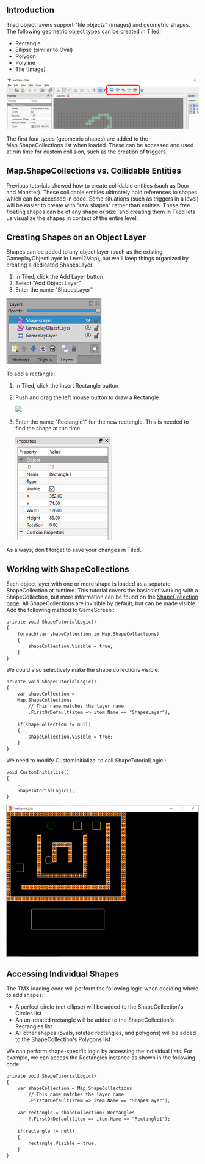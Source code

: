 ## Introduction

Tiled object layers support "tile objects" (images) and geometric shapes. The following geometric object types can be created in Tiled:

-   Rectangle
-   Ellipse (similar to Oval)
-   Polygon
-   Polyline
-   Tile (Image)

![](/media/2016-08-img_57b76aa31dfed.png)

The first four types (geometric shapes) are added to the Map.ShapeCollections list when loaded. These can be accessed and used at run time for custom collision, such as the creation of triggers.

## Map.ShapeCollections vs. Collidable Entities

Previous tutorials showed how to create collidable entities (such as Door and Monster). These collidable entities ultimately hold references to shapes which can be accessed in code. Some situations (such as triggers in a level) will be easier to create with "raw shapes" rather than entities. These free floating shapes can be of any shape or size, and creating them in Tiled lets us visualize the shapes in context of the entire level.

## Creating Shapes on an Object Layer

Shapes can be added to any object layer (such as the existing GameplayObjectLayer in Level2Map), but we'll keep things organized by creating a dedicated ShapesLayer.

1.  In Tiled, click the Add Layer button
2.  Select "Add Object Layer"
3.  Enter the name "ShapesLayer"

![](/media/2021-02-img_60318e8c98087.png)

To add a rectangle:

1.  In Tiled, click the Insert Rectangle button

2.  Push and drag the left mouse button to draw a Rectangle

    [![](/wp-content/uploads/2016/08/2021_February_20_153435.gif)](/wp-content/uploads/2016/08/2021_February_20_153435.gif)

3.  Enter the name "Rectangle1" for the new rectangle. This is needed to find the shape at run time.

    ![](/media/2016-08-img_57b770362661b.png)

As always, don't forget to save your changes in Tiled.

## Working with ShapeCollections

Each object layer with one or more shape is loaded as a separate ShapeCollection at runtime. This tutorial covers the basics of working with a ShapeCollection, but more information can be found on the [ShapeCollection page](/documentation/api/flatredball/math/geometry/shapecollection.md). All ShapeCollections are invisible by default, but can be made visible. Add the following method to GameScreen :

``` lang:c#
private void ShapeTutorialLogic()
{
    foreach(var shapeCollection in Map.ShapeCollections)
    {
        shapeCollection.Visible = true;
    }
}
```

We could also selectively make the shape collections visible:

``` lang:c#
private void ShapeTutorialLogic()
{
    var shapeCollection =
    Map.ShapeCollections
        // This name matches the layer name 
        .FirstOrDefault(item => item.Name == "ShapesLayer");

    if(shapeCollection != null)
    {
        shapeCollection.Visible = true;
    }
}
```

We need to modify CustomInitialize  to call ShapeTutorialLogic :

``` lang:c#
void CustomInitialize()
{
    ...
    ShapeTutorialLogic();
}
```

![](/media/2021-02-img_60318fee8cc7f.png)

## Accessing Individual Shapes

The TMX loading code will perform the following logic when deciding where to add shapes:

-   A perfect circle (not ellipse) will be added to the ShapeCollection's Circles list
-   An un-rotated rectangle will be added to the ShapeCollection's Rectangles list
-   All other shapes (ovals, rotated rectangles, and polygons) will be added to the ShapeCollection's Polygons list

We can perform shape-specific logic by accessing the individual lists. For example, we can access the Rectangles instance as shown in the following code:

``` lang:c#
private void ShapeTutorialLogic()
{
    var shapeCollection = Map.ShapeCollections
        // This name matches the layer name 
        .FirstOrDefault(item => item.Name == "ShapesLayer");

    var rectangle = shapeCollection?.Rectangles
        ?.FirstOrDefault(item => item.Name == "Rectangle1");

    if(rectangle != null)
    {
        rectangle.Visible = true;
    }
}
```

 
